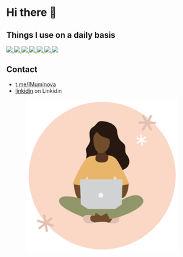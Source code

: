 

# Hi there 👋

## Things I use on a daily basis

<p align="left">  
<a href="https://github.com/iroda0103/iroda0103">
 <img  src="https://readme-components.vercel.app/api?component=logo&fill=black&logo=react&animation=spin&svgfill=15d8fe">  
 </a>
   <a href="https://github.com/iroda0103/iroda0103">
<img  src="https://readme-components.vercel.app/api?component=logo&fill=black&logo=typescript&svgfill=2d79c7">
</a>

 <a href="https://github.com/iroda0103/iroda0103">
 <img  src="https://readme-components.vercel.app/api?component=logo&fill=black&logo=node.js&svgfill=659b60">
</a>
<!--  -->
<a href="https://github.com/iroda0103/iroda0103">
<img  src="https://readme-components.vercel.app/api?component=logo&fill=black&logo=sass&svgfill=cd6799">
</a>


<!-- <a href="https://github.com/iroda0103/iroda0103">
<img  src="https://readme-components.vercel.app/api?component=logo&fill=black&logo=html5&svgfill=f06629">
</a> -->
<a href="https://github.com/iroda0103/iroda0103">
<img  src="https://readme-components.vercel.app/api?component=logo&fill=black&logo=javascript&svgfill=f6df1c">
</a>
<a href="https://github.com/iroda0103/iroda0103">
<img  src="https://readme-components.vercel.app/api?component=logo&fill=black&logo=CSS3&svgfill=028dd1">
</a>
<a href="https://github.com/iroda0103/iroda0103">
<img  src="https://readme-components.vercel.app/api?component=logo&fill=black&logo=github">
</a>
</p>


<!-- ## My Skills 💻 -->
<!-- - 👨‍💻 TypeScript, JavaScript, NodeJs
- ⚙️ React
- 👁️ SASS, CSS
- 💽  SQL => PostgreSQL, NoSQL=>MongoDb -->

## Contact
- [t.me/IMuminova](https://t.me/IMuminova)
- [linkidin](https://www.linkedin.com/in/iroda-muminova-30a381273/) on Linkidin


<div align="center">
  <img align="center" src="https://github.com/iroda0103/iroda0103/blob/main/programmer_girl.gif" alt="footer" width="400" />
</div>